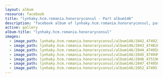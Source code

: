 ```yaml
---
layout: album
resource: facebook
title: "lynhaky.hcm.romania.honoraryconsul - Part album146"
description: "facebook album of lynhaky.hcm.romania.honoraryconsul, part album146."
active: gallery
album-title: "lynhaky.hcm.romania.honoraryconsul"
images:
  - image_path: lynhaky.hcm.romania.honoraryconsul/album146/2042_474923219_1153697819447510_1584408064053553985_n.jpg
  - image_path: lynhaky.hcm.romania.honoraryconsul/album146/2043_474826218_1153697749447517_1992288512592893407_n.jpg
  - image_path: lynhaky.hcm.romania.honoraryconsul/album146/2044_474950034_1153697699447522_7655202151125311194_n.jpg
  - image_path: lynhaky.hcm.romania.honoraryconsul/album146/2045_474949120_1153697329447559_3461181981173225833_n.jpg
  - image_path: lynhaky.hcm.romania.honoraryconsul/album146/2046_475196486_1153697709447521_6977241057504268650_n.jpg
  - image_path: lynhaky.hcm.romania.honoraryconsul/album146/2047_474950128_1153697719447520_3090202189006548527_n.jpg
  - image_path: lynhaky.hcm.romania.honoraryconsul/album146/2052_474951735_1153696166114342_5228985039486616070_n.jpg
---
```


